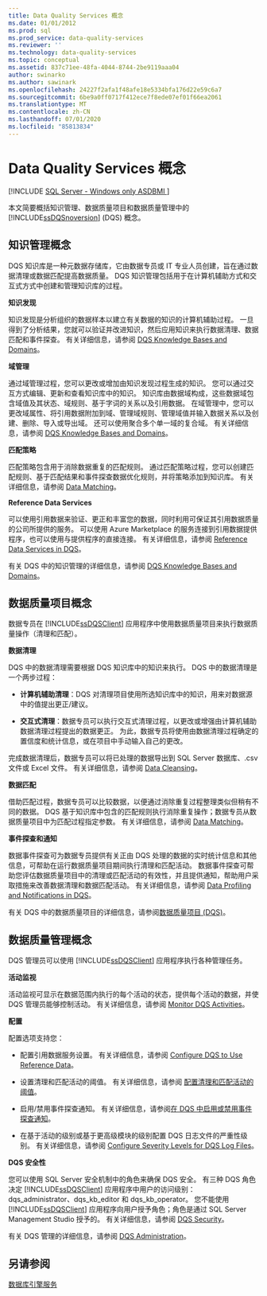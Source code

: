 ```yaml
---
title: Data Quality Services 概念
ms.date: 01/01/2012
ms.prod: sql
ms.prod_service: data-quality-services
ms.reviewer: ''
ms.technology: data-quality-services
ms.topic: conceptual
ms.assetid: 837c71ee-48fa-4044-8744-2be9119aaa04
author: swinarko
ms.author: sawinark
ms.openlocfilehash: 24227f2afa1f48afe18e5334bfa176d22e59c6a7
ms.sourcegitcommit: 6be9a0ff0717f412ece7f8ede07ef01f66ea2061
ms.translationtype: MT
ms.contentlocale: zh-CN
ms.lasthandoff: 07/01/2020
ms.locfileid: "85813834"
---
```

# <a name="data-quality-services-concepts"></a>Data Quality Services 概念

[!INCLUDE [SQL Server - Windows only ASDBMI  ](../includes/applies-to-version/sql-windows-only-asdbmi.md)]

  本文简要概括知识管理、数据质量项目和数据质量管理中的 [!INCLUDE[ssDQSnoversion](../includes/ssdqsnoversion-md.md)] (DQS) 概念。  
  
##  <a name="knowledge-management-concepts"></a><a name="Knowledge"></a> 知识管理概念  
 DQS 知识库是一种元数据存储库，它由数据专员或 IT 专业人员创建，旨在通过数据清理或数据匹配提高数据质量。 DQS 知识管理包括用于在计算机辅助方式和交互式方式中创建和管理知识库的过程。  
  
 **知识发现**  
  
 知识发现是分析组织的数据样本以建立有关数据的知识的计算机辅助过程。 一旦得到了分析结果，您就可以验证并改进知识，然后应用知识来执行数据清理、数据匹配和事件探查。 有关详细信息，请参阅 [DQS Knowledge Bases and Domains](../data-quality-services/dqs-knowledge-bases-and-domains.md)。  
  
 **域管理**  
  
 通过域管理过程，您可以更改或增加由知识发现过程生成的知识。 您可以通过交互方式编辑、更新和查看知识库中的知识。 知识库由数据域构成，这些数据域包含域值及其状态、域规则、基于字词的关系以及引用数据。 在域管理中，您可以更改域属性、将引用数据附加到域、管理域规则、管理域值并输入数据关系以及创建、删除、导入或导出域。 还可以使用聚合多个单一域的复合域。 有关详细信息，请参阅 [DQS Knowledge Bases and Domains](../data-quality-services/dqs-knowledge-bases-and-domains.md)。  
  
 **匹配策略**  
  
 匹配策略包含用于消除数据重复的匹配规则。 通过匹配策略过程，您可以创建匹配规则、基于匹配结果和事件探查数据优化规则，并将策略添加到知识库。 有关详细信息，请参阅 [Data Matching](../data-quality-services/data-matching.md)。  
  
 **Reference Data Services**  
  
 可以使用引用数据来验证、更正和丰富您的数据，同时利用可保证其引用数据质量的公司所提供的服务。 可以使用 Azure Marketplace 的服务连接到引用数据提供程序，也可以使用与提供程序的直接连接。 有关详细信息，请参阅 [Reference Data Services in DQS](../data-quality-services/reference-data-services-in-dqs.md)。  
  
 有关 DQS 中的知识管理的详细信息，请参阅 [DQS Knowledge Bases and Domains](../data-quality-services/dqs-knowledge-bases-and-domains.md)。  
  
##  <a name="data-quality-project-concepts"></a><a name="Projects"></a> 数据质量项目概念  
 数据专员在 [!INCLUDE[ssDQSClient](../includes/ssdqsclient-md.md)] 应用程序中使用数据质量项目来执行数据质量操作（清理和匹配）。  
  
 **数据清理**  
  
 DQS 中的数据清理需要根据 DQS 知识库中的知识来执行。 DQS 中的数据清理是一个两步过程：  
  
-   **计算机辅助清理**：DQS 对清理项目使用所选知识库中的知识，用来对数据源中的值提出更正/建议。  
  
-   **交互式清理**：数据专员可以执行交互式清理过程，以更改或增强由计算机辅助数据清理过程提出的数据更正。 为此，数据专员将使用由数据清理过程确定的置信度和统计信息，或在项目中手动输入自己的更改。  
  
 完成数据清理后，数据专员可以将已处理的数据导出到 SQL Server 数据库、.csv 文件或 Excel 文件。 有关详细信息，请参阅 [Data Cleansing](../data-quality-services/data-cleansing.md)。  
  
 **数据匹配**  
  
 借助匹配过程，数据专员可以比较数据，以便通过消除重复过程整理类似但稍有不同的数据。 DQS 基于知识库中包含的匹配规则执行消除重复操作；数据专员从数据质量项目中为匹配过程指定参数。 有关详细信息，请参阅 [Data Matching](../data-quality-services/data-matching.md)。  
  
 **事件探查和通知**  
  
 数据事件探查可为数据专员提供有关正由 DQS 处理的数据的实时统计信息和其他信息，可帮助在运行数据质量项目期间执行清理和匹配活动。 数据事件探查可帮助您评估数据质量项目中的清理或匹配活动的有效性，并且提供通知，帮助用户采取措施来改善数据清理和数据匹配活动。 有关详细信息，请参阅 [Data Profiling and Notifications in DQS](../data-quality-services/data-profiling-and-notifications-in-dqs.md)。  
  
 有关 DQS 中的数据质量项目的详细信息，请参阅[数据质量项目 (DQS)](../data-quality-services/data-quality-projects-dqs.md)。  
  
##  <a name="data-quality-administration-concepts"></a><a name="Admin"></a> 数据质量管理概念  
 DQS 管理员可以使用 [!INCLUDE[ssDQSClient](../includes/ssdqsclient-md.md)] 应用程序执行各种管理任务。  
  
 **活动监视**  
  
 活动监视可显示在数据范围内执行的每个活动的状态，提供每个活动的数据，并使 DQS 管理员能够控制活动。 有关详细信息，请参阅 [Monitor DQS Activities](../data-quality-services/monitor-dqs-activities.md)。  
  
 **配置**  
  
 配置选项支持您：  
  
-   配置引用数据服务设置。 有关详细信息，请参阅 [Configure DQS to Use Reference Data](../data-quality-services/configure-dqs-to-use-reference-data.md)。  
  
-   设置清理和匹配活动的阈值。 有关详细信息，请参阅 [配置清理和匹配活动的阈值](../data-quality-services/configure-threshold-values-for-cleansing-and-matching.md)。  
  
-   启用/禁用事件探查通知。 有关详细信息，请参阅[在 DQS 中启用或禁用事件探查通知](../data-quality-services/enable-or-disable-profiling-notifications-in-dqs.md)。  
  
-   在基于活动的级别或基于更高级模块的级别配置 DQS 日志文件的严重性级别。 有关详细信息，请参阅 [Configure Severity Levels for DQS Log Files](../data-quality-services/configure-severity-levels-for-dqs-log-files.md)。  
  
 **DQS 安全性**  
  
 您可以使用 SQL Server 安全机制中的角色来确保 DQS 安全。 有三种 DQS 角色决定 [!INCLUDE[ssDQSClient](../includes/ssdqsclient-md.md)] 应用程序中用户的访问级别：dqs_administrator、dqs_kb_editor 和 dqs_kb_operator。 您不能使用 [!INCLUDE[ssDQSClient](../includes/ssdqsclient-md.md)] 应用程序向用户授予角色；角色是通过 SQL Server Management Studio 授予的。 有关详细信息，请参阅 [DQS Security](../data-quality-services/dqs-security.md)。  
  
 有关 DQS 管理的详细信息，请参阅 [DQS Administration](../data-quality-services/dqs-administration.md)。  
  
## <a name="see-also"></a>另请参阅  
 [数据库引擎服务](../data-quality-services/data-quality-services.md)  
  
  
